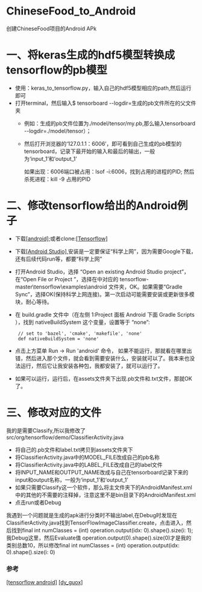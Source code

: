 # ChineseFood_to_Android

创建ChineseFood项目的Android APk

# 一、将keras生成的hdf5模型转换成tensorflow的pb模型
- 使用：keras_to_tensorflow.py，输入自己的hdf5模型相应的path,然后运行即可
- 打开terminal，然后输入$ tensorboard --logdir=生成的pb文件所在的父文件夹
    - 例如：生成的pb文件位置为./model/tensor/my.pb,那么输入tensorboard --logdir=./model/tensor）；
    - 然后打开浏览器的‘127.0.1.1：6006’，即可看到自己生成的pb模型的tensorboard，记录下最开始的输入和最后的输出，一般为‘input_1’和‘output_1’
      
      如果出现：6006端口被占用：lsof -i:6006，找到占用的进程的PID; 然后杀死进程：kill -9 占用的PID
# 二、修改tensorflow给出的Android例子
- 下载[[android]](https://github.com/QiujieDong/ChineseFood_to_Android/tree/master/android);或者clone:[[Tensorflow]](https://github.com/tensorflow/tensorflow)
- 下载[[Android Studio]](https://developer.android.com/studio/index.html),安装是一定要保证“科学上网”，因为需要Google下载，还有后续代码run等，都要“科学上网”
- 打开Android Studio，选择 “Open an existing Android Studio project”，在“Open File or Project ”，选择在中对应的 tensorflow-master\tensorflow\examples\android 文件夹，OK。如果需要“Gradle Sync”，选择OK(保持科学上网连接)。第一次启动可能需要安装或更新很多模块，耐心等待。
- 在 build.gradle 文件中（在左侧 1:Project 面板  Android 下面 Gradle Scripts ），找到  nativeBuildSystem 这个变量，设置等于 “none”:
        
       // set to 'bazel', 'cmake', 'makefile', 'none'
       def nativeBuildSystem = 'none'
- 点击上方菜单 Run -> Run 'android'  命令， 如果不能运行，那就看在哪里出错，然后进入那个文件，就会看到需要安装什么，安装就可以了。我本来也没法运行，然后它让我安装各种包，我都安装了，就可以运行了。
- 如果可以运行，运行后，在assets文件夹下出现.pb文件和.txt文件，那就OK了。
# 三、修改对应的文件
我的是需要Classify,所以我修改了src/org/tensorflow/demo/ClassifierActivity.java
- 将自己的.pb文件和label.txt拷贝到assets文件夹下
- 将ClassifierActivity.java中的MODEL_FILE改成自己的pb名称
- 将ClassifierActivity.java中的LABEL_FILE改成自己的label文件
- 将INPUT_NAME和OUTPUT_NAME改成与自己在tensorboard记录下来的input和output名称，一般为‘input_1’和‘output_1’
- 如果只需要Classify这一个软件，那么将主文件夹下的AndroidManifest.xml中的其他的不需要的注释掉，注意这里不是bin目录下的AndroidManifest.xml
- 点击run或者Debug

我遇到一个问题就是生成的apk进行分类时不输出label,在Debug时发现在ClassifierActivity.java找到TensorFlowImageClassifier.create，点击进入，然后找到final int numClasses = (int) operation.output(idx: 0).shape().size(i: 1);我Debug这里，然后Evaluate值 operation.output(0).shape().size(0)才是我的类别总数10，所以修改final int numClasses = (int) operation.output(idx: 0).shape().size(i: 0)



### 参考
[[tensorflow android]](https://github.com/tensorflow/tensorflow/tree/master/tensorflow/examples/android)
[[dy_guox]](https://blog.csdn.net/dy_guox/article/details/80192343)
